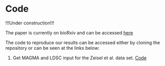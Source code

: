 # Code

!!!Under construction!!!

The paper is currently on bioRxiv and can be accessed [here](https://www.biorxiv.org/content/10.1101/528463v1)

The code to reproduce our results can be accessed either by cloning the repository or can be seen at the links below:

1) Get MAGMA and LDSC input for the Zeisel et al. data set. [Code](Code_Paper/Code_Zeisel/get_Zeisel_input.md)
